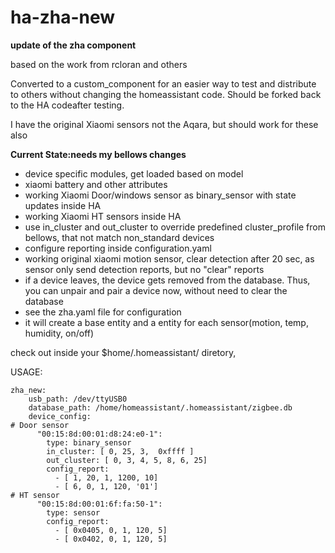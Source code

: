# ha-zha-new
**update of the zha component**

based on the work from rcloran and others

Converted to a custom_component for an easier way to test and distribute to others without changing the homeassistant code. Should be forked back to the HA  codeafter testing. 

I have the original Xiaomi sensors not the Aqara, but should work for these also

**Current State:needs my bellows changes** 
- device specific modules, get loaded based on model
- xiaomi battery and other attributes
- working Xiaomi Door/windows sensor as binary_sensor with state updates inside HA
- working Xiaomi HT sensors inside HA
- use in_cluster and out_cluster to override predefined cluster_profile from bellows, that not match non_standard devices
- configure reporting inside configuration.yaml
- working original xiaomi motion sensor, clear detection after 20 sec, as sensor only send detection reports, but no "clear" reports
- if a device leaves, the device gets removed from the database. Thus, you can unpair and pair a device now, without need to clear the database
- see the zha.yaml file for configuration
- it will create a base entity and a entity for each sensor(motion, temp, humidity, on/off)



check out inside your $home/.homeassistant/ diretory, 

USAGE:

```
zha_new:
    usb_path: /dev/ttyUSB0
    database_path: /home/homeassistant/.homeassistant/zigbee.db
    device_config: 
# Door sensor
      "00:15:8d:00:01:d8:24:e0-1":
        type: binary_sensor
        in_cluster: [ 0, 25, 3,  0xffff ]
        out_cluster: [ 0, 3, 4, 5, 8, 6, 25]
        config_report:
          - [ 1, 20, 1, 1200, 10]
          - [ 6, 0, 1, 120, '01']
# HT sensor    
      "00:15:8d:00:01:6f:fa:50-1":
        type: sensor
        config_report:
          - [ 0x0405, 0, 1, 120, 5]
          - [ 0x0402, 0, 1, 120, 5]
```
     
